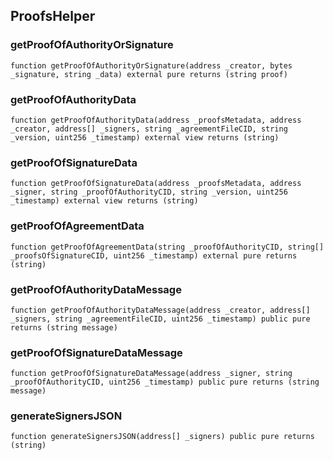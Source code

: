 ## ProofsHelper

### getProofOfAuthorityOrSignature

```solidity
function getProofOfAuthorityOrSignature(address _creator, bytes _signature, string _data) external pure returns (string proof)
```

### getProofOfAuthorityData

```solidity
function getProofOfAuthorityData(address _proofsMetadata, address _creator, address[] _signers, string _agreementFileCID, string _version, uint256 _timestamp) external view returns (string)
```

### getProofOfSignatureData

```solidity
function getProofOfSignatureData(address _proofsMetadata, address _signer, string _proofOfAuthorityCID, string _version, uint256 _timestamp) external view returns (string)
```

### getProofOfAgreementData

```solidity
function getProofOfAgreementData(string _proofOfAuthorityCID, string[] _proofsOfSignatureCID, uint256 _timestamp) external pure returns (string)
```

### getProofOfAuthorityDataMessage

```solidity
function getProofOfAuthorityDataMessage(address _creator, address[] _signers, string _agreementFileCID, uint256 _timestamp) public pure returns (string message)
```

### getProofOfSignatureDataMessage

```solidity
function getProofOfSignatureDataMessage(address _signer, string _proofOfAuthorityCID, uint256 _timestamp) public pure returns (string message)
```

### generateSignersJSON

```solidity
function generateSignersJSON(address[] _signers) public pure returns (string)
```

